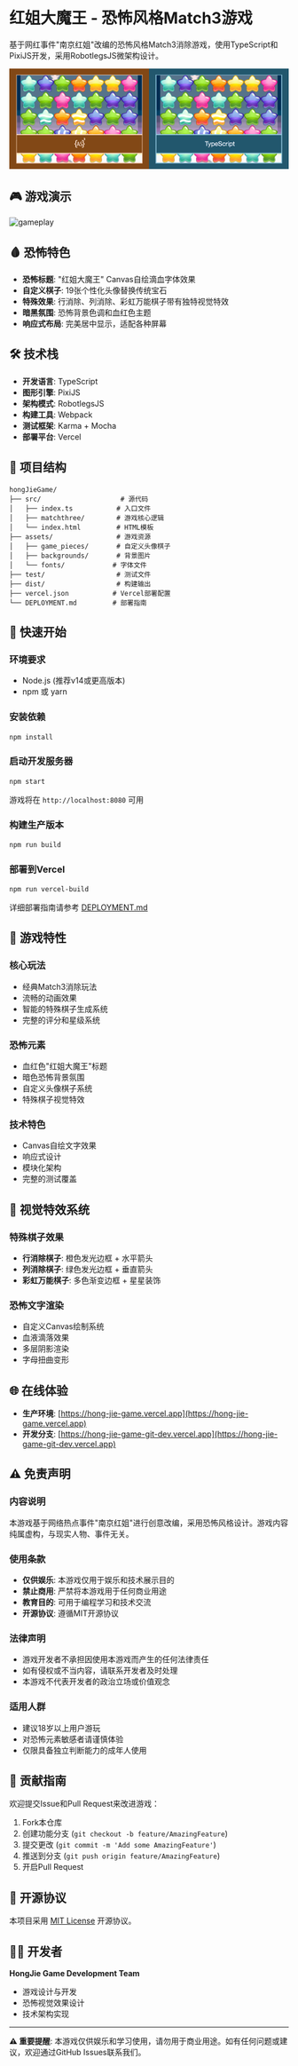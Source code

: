# 红姐大魔王 - 恐怖风格Match3游戏

基于网红事件"南京红姐"改编的恐怖风格Match3消除游戏，使用TypeScript和PixiJS开发，采用RobotlegsJS微架构设计。

![cover](img_cover_match3.png)

## 🎮 游戏演示

![gameplay](gif_match3_ts_demo.gif)

## 🩸 恐怖特色

- **恐怖标题**: "红姐大魔王" Canvas自绘滴血字体效果
- **自定义棋子**: 19张个性化头像替换传统宝石
- **特殊效果**: 行消除、列消除、彩虹万能棋子带有独特视觉特效
- **暗黑氛围**: 恐怖背景色调和血红色主题
- **响应式布局**: 完美居中显示，适配各种屏幕

## 🛠️ 技术栈

- **开发语言**: TypeScript
- **图形引擎**: PixiJS
- **架构模式**: RobotlegsJS
- **构建工具**: Webpack
- **测试框架**: Karma + Mocha
- **部署平台**: Vercel

## 📁 项目结构

```
hongJieGame/
├── src/                    # 源代码
│   ├── index.ts           # 入口文件
│   ├── matchthree/        # 游戏核心逻辑
│   └── index.html         # HTML模板
├── assets/                # 游戏资源
│   ├── game_pieces/       # 自定义头像棋子
│   ├── backgrounds/       # 背景图片
│   └── fonts/            # 字体文件
├── test/                  # 测试文件
├── dist/                  # 构建输出
├── vercel.json           # Vercel部署配置
└── DEPLOYMENT.md         # 部署指南
```

## 🚀 快速开始

### 环境要求

- Node.js (推荐v14或更高版本)
- npm 或 yarn

### 安装依赖

```bash
npm install
```

### 启动开发服务器

```bash
npm start
```

游戏将在 `http://localhost:8080` 可用

### 构建生产版本

```bash
npm run build
```

### 部署到Vercel

```bash
npm run vercel-build
```

详细部署指南请参考 [DEPLOYMENT.md](DEPLOYMENT.md)

## 🎯 游戏特性

### 核心玩法
- 经典Match3消除玩法
- 流畅的动画效果
- 智能的特殊棋子生成系统
- 完整的评分和星级系统

### 恐怖元素
- 血红色"红姐大魔王"标题
- 暗色恐怖背景氛围
- 自定义头像棋子系统
- 特殊棋子视觉特效

### 技术特色
- Canvas自绘文字效果
- 响应式设计
- 模块化架构
- 完整的测试覆盖

## 🎨 视觉特效系统

### 特殊棋子效果
- **行消除棋子**: 橙色发光边框 + 水平箭头
- **列消除棋子**: 绿色发光边框 + 垂直箭头  
- **彩虹万能棋子**: 多色渐变边框 + 星星装饰

### 恐怖文字渲染
- 自定义Canvas绘制系统
- 血液滴落效果
- 多层阴影渲染
- 字母扭曲变形

## 🌐 在线体验

- **生产环境**: [https://hong-jie-game.vercel.app](https://hong-jie-game.vercel.app)
- **开发分支**: [https://hong-jie-game-git-dev.vercel.app](https://hong-jie-game-git-dev.vercel.app)

## ⚠️ 免责声明

### 内容说明
本游戏基于网络热点事件"南京红姐"进行创意改编，采用恐怖风格设计。游戏内容纯属虚构，与现实人物、事件无关。

### 使用条款
- **仅供娱乐**: 本游戏仅用于娱乐和技术展示目的
- **禁止商用**: 严禁将本游戏用于任何商业用途
- **教育目的**: 可用于编程学习和技术交流
- **开源协议**: 遵循MIT开源协议

### 法律声明
- 游戏开发者不承担因使用本游戏而产生的任何法律责任
- 如有侵权或不当内容，请联系开发者及时处理
- 本游戏不代表开发者的政治立场或价值观念

### 适用人群
- 建议18岁以上用户游玩
- 对恐怖元素敏感者请谨慎体验
- 仅限具备独立判断能力的成年人使用

## 🤝 贡献指南

欢迎提交Issue和Pull Request来改进游戏：

1. Fork本仓库
2. 创建功能分支 (`git checkout -b feature/AmazingFeature`)
3. 提交更改 (`git commit -m 'Add some AmazingFeature'`)
4. 推送到分支 (`git push origin feature/AmazingFeature`)
5. 开启Pull Request

## 📄 开源协议

本项目采用 [MIT License](LICENSE) 开源协议。

## 👨‍💻 开发者

**HongJie Game Development Team**

- 游戏设计与开发
- 恐怖视觉效果设计
- 技术架构实现

---

**⚠️ 重要提醒**: 本游戏仅供娱乐和学习使用，请勿用于商业用途。如有任何问题或建议，欢迎通过GitHub Issues联系我们。